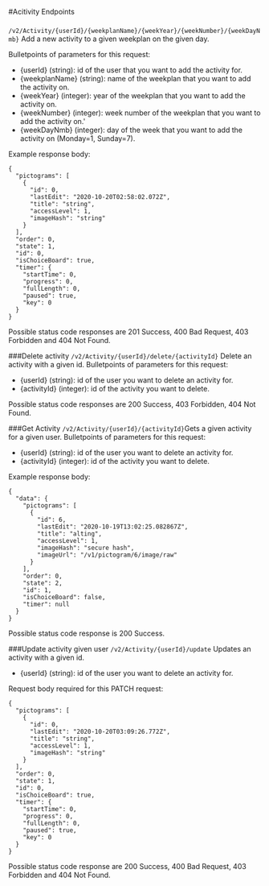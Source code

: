 #Acitivity Endpoints

###
````/v2/Activity/{userId}/{weekplanName}/{weekYear}/{weekNumber}/{weekDayNmb}```` Add a new activity to a given weekplan on the given day.

Bulletpoints of parameters for this request:
* {userId} (string): 
id of the user that you want to add the activity for.
* {weekplanName} (string): name of the weekplan that you want to add the activity on.
* {weekYear} (integer): year of the weekplan that you want to add the activity on.
* {weekNumber} (integer): week number of the weekplan that you want to add the activity on.'
* {weekDayNmb} (integer): day of the week that you want to add the activity on (Monday=1, Sunday=7).

Example response body:
```` 
{
  "pictograms": [
    {
      "id": 0,
      "lastEdit": "2020-10-20T02:58:02.072Z",
      "title": "string",
      "accessLevel": 1,
      "imageHash": "string"
    }
  ],
  "order": 0,
  "state": 1,
  "id": 0,
  "isChoiceBoard": true,
  "timer": {
    "startTime": 0,
    "progress": 0,
    "fullLength": 0,
    "paused": true,
    "key": 0
  }
}
````
Possible status code responses are 201 Success, 400 Bad Request, 403 Forbidden and 404 Not Found.

###Delete activity
````/v2/Activity/{userId}/delete/{activityId}```` Delete an activity with a given id.
Bulletpoints of parameters for this request:
* {userId} (string): id of the user you want to delete an activity for.
* {activityId} (integer): id of the activity you want to delete.

Possible status code responses are 200 Success, 403 Forbidden, 404 Not Found.

###Get Activity 
````/v2/Activity/{userId}/{activityId}````Gets a given activity for a given user.
Bulletpoints of parameters for this request:
* {userId} (string): id of the user you want to delete an activity for.
* {activityId} (integer): id of the activity you want to delete.

Example response body:
````
{
  "data": {
    "pictograms": [
      {
        "id": 6,
        "lastEdit": "2020-10-19T13:02:25.082867Z",
        "title": "alting",
        "accessLevel": 1,
        "imageHash": "secure hash",
        "imageUrl": "/v1/pictogram/6/image/raw"
      }
    ],
    "order": 0,
    "state": 2,
    "id": 1,
    "isChoiceBoard": false,
    "timer": null
  }
}
````
Possible status code response is 200 Success.

###Update activity given user
````/v2/Activity/{userId}/update```` Updates an activity with a given id.
* {userId} (string): id of the user you want to delete an activity for.

Request body required for this PATCH request:
```` 
{
  "pictograms": [
    {
      "id": 0,
      "lastEdit": "2020-10-20T03:09:26.772Z",
      "title": "string",
      "accessLevel": 1,
      "imageHash": "string"
    }
  ],
  "order": 0,
  "state": 1,
  "id": 0,
  "isChoiceBoard": true,
  "timer": {
    "startTime": 0,
    "progress": 0,
    "fullLength": 0,
    "paused": true,
    "key": 0
  }
}
````
Possible status code response are 200 Success, 400 Bad Request, 403 Forbidden and 404 Not Found.